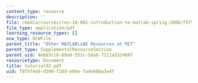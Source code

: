 ```yaml
---
content_type: resource
description: ''
file: /media/courses/res-18-002-introduction-to-matlab-spring-2008/f975f4d4d590f2dde89afa4e66ba3e4f_tutorial03.pdf
file_type: application/pdf
learning_resource_types: []
ocw_type: OCWFile
parent_title: "Other MATLAB\xAE Resources at MIT"
parent_type: SupplementalResourceSection
parent_uid: 4ebd3cc6-69a0-551c-5da6-7211a532469f
resourcetype: Document
title: tutorial03.pdf
uid: f975f4d4-d590-f2dd-e89a-fa4e66ba3e4f
---
```

